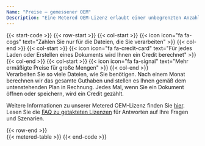 ```yaml
---
Name: "Preise – gemessener OEM"
Description: "Eine Metered OEM-Lizenz erlaubt einer unbegrenzten Anzahl von Entwicklern aus Ihrer Organisation, eine unbegrenzte Anzahl von Endbenutzersoftware mit dem Produkt zu erstellen, die an einer unbegrenzten Anzahl von physischen Standorten (eindeutige Adresse oder Bürogebäude) innerhalb oder außerhalb Ihrer Organisation verwendet werden kann."
---
```

{{< start-code >}}
{{< row-start >}}
{{< col-start >}}
{{< icon icon="fa fa-cogs" text="Zahlen Sie nur für die Dateien, die Sie verarbeiten" >}}
{{< col-end >}}
{{< col-start >}}
{{< icon icon="fa fa-credit-card" text="Für jedes Laden oder Erstellen eines Dokuments wird Ihnen ein Credit berechnet" >}}
{{< col-end >}}
{{< col-start >}}
{{< icon icon="fa fa-signal" text="Mehr ermäßigte Preise für große Mengen" >}}
{{< col-end >}}
&nbsp;  
Verarbeiten Sie so viele Dateien, wie Sie benötigen. Nach einem Monat berechnen wir das gesamte Guthaben und stellen es Ihnen gemäß dem untenstehenden Plan in Rechnung. Jedes Mal, wenn Sie ein Dokument öffnen oder speichern, wird ein Credit gezählt.
&nbsp;  

Weitere Informationen zu unserer Metered OEM-Lizenz finden Sie [hier](https://purchase.groupdocs.com/policies/license-types/#metered-oem-license). Lesen Sie die [FAQ zu getakteten Lizenzen](https://purchase.groupdocs.com/faqs/licensing/metered/) für Antworten auf Ihre Fragen und Szenarien.  

{{< row-end >}}
&nbsp;  
{{< metered-table >}}
{{< end-code >}}